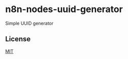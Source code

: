 # n8n-nodes-uuid-generator

Simple UUID generator

## License

[MIT](https://github.com/matheuspeluchi/n8n-nodes-uuid/blob/main/LICENSE.md)
